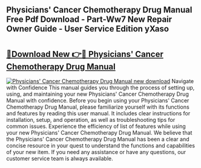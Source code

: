 ## Physicians' Cancer Chemotherapy Drug Manual Free Pdf Download - Part-Ww7 New Repair Owner Guide - User Service Edition yXaso

# <h2><a href="http://cf25039.oget.top/?id=Physicians%27+Cancer+Chemotherapy+Drug+Manual">🔗Download New 👉🔴 Physicians' Cancer Chemotherapy Drug Manual</a></h2>

[![Physicians' Cancer Chemotherapy Drug Manual new download](https://i.imgur.com/5g1atiW.png)](http://cf25039.oget.top/?id=Physicians%27+Cancer+Chemotherapy+Drug+Manual)
Navigate with Confidence This manual guides you through the process of setting up, using, and maintaining your new Physicians' Cancer Chemotherapy Drug Manual with confidence. Before you begin using your Physicians' Cancer Chemotherapy Drug Manual, please familiarize yourself with its functions and features by reading this user manual. It includes clear instructions for installation, setup, and operation, as well as troubleshooting tips for common issues. Experience the efficiency of list of features while using your new Physicians' Cancer Chemotherapy Drug Manual. We believe that the Physicians' Cancer Chemotherapy Drug Manual has been a clear and concise resource in your quest to understand the functions and capabilities of your new item. If you need any assistance or have any questions, our customer service team is always available.
